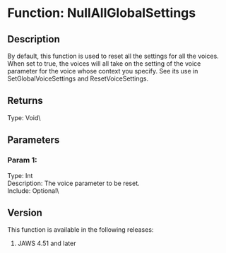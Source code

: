# Function: NullAllGlobalSettings

## Description

By default, this function is used to reset all the settings for all the
voices. When set to true, the voices will all take on the setting of the
voice parameter for the voice whose context you specify. See its use in
SetGlobalVoiceSettings and ResetVoiceSettings.

## Returns

Type: Void\

## Parameters

### Param 1:

Type: Int\
Description: The voice parameter to be reset.\
Include: Optional\

## Version

This function is available in the following releases:

1.  JAWS 4.51 and later
